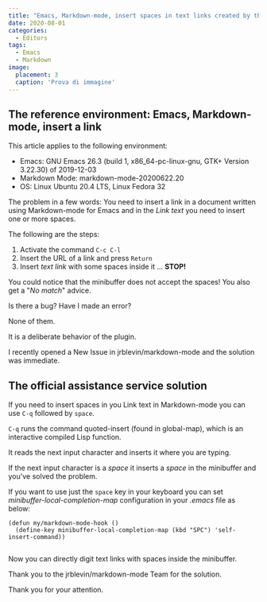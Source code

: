 ```yaml
---
title: "Emacs, Markdown-mode, insert spaces in text links created by the \"C-c C-l\" command"
date: 2020-08-01
categories:
  - Editors
tags:
  - Emacs
  - Markdown
image:
  placement: 3
  caption: 'Prova di immagine'
---
```




##  The reference environment: Emacs, Markdown-mode, insert a link ##




This article applies to the following environment:


- Emacs: GNU Emacs 26.3 (build 1, x86_64-pc-linux-gnu, GTK+ Version 3.22.30) of 2019-12-03
- Markdown Mode: markdown-mode-20200622.20
- OS: Linux Ubuntu 20.4 LTS, Linux Fedora 32

The problem in a few  words: You need to insert a link in a document written using Markdown-mode for Emacs and in the _Link text_ you need to insert one or more spaces.

The following are the steps:

1. Activate the command `C-c C-l`
2. Insert the URL of a link and press `Return`
3. Insert _text link_ with some spaces inside it ... **STOP!**

You could notice that the minibuffer does not accept the spaces!
You also  get a "_No match_" advice.

Is there  a bug? Have I made an error?

None of them.

It is a deliberate behavior of the plugin.


I recently opened a New Issue in jrblevin/markdown-mode and the solution was immediate.


## The official assistance service solution  ##

If you need to insert spaces in you Link text in Markdown-mode you can  use `C-q` followed by `space`.

`C-q` runs the command quoted-insert (found in global-map), which is an
interactive compiled Lisp function.



It reads the next input character and inserts it where you are typing.

If the next input character is a _space_ it inserts a _space_ in the minibuffer and you've solved the problem.

If you want to use just the `space` key in your keyboard you can set _minibuffer-local-completion-map_ configuration in your _.emacs_ file as below: 


```elisp
(defun my/markdown-mode-hook ()
  (define-key minibuffer-local-completion-map (kbd "SPC") 'self-insert-command))
  
```



Now you can directly digit   text links with spaces inside the minibuffer.

Thank you to the  jrblevin/markdown-mode Team for the solution.

Thank you for your attention.
